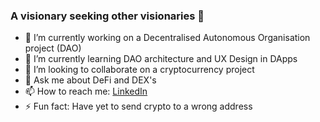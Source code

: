 ### A visionary seeking other visionaries 👀



- 🔭 I’m currently working on a Decentralised Autonomous Organisation project (DAO)
- 🌱 I’m currently learning DAO architecture and UX Design in DApps
- 👯 I’m looking to collaborate on a cryptocurrency project
- 💬 Ask me about DeFi and DEX's
- 📫 How to reach me: [LinkedIn](https://www.linkedin.com/in/hakeem-whitmore/)
- ⚡ Fun fact: Have yet to send crypto to a wrong address
 
